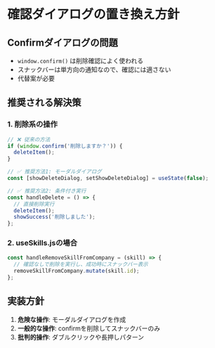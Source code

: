 # 確認ダイアログの置き換え方針

## Confirmダイアログの問題
- `window.confirm()` は削除確認によく使われる
- スナックバーは単方向の通知なので、確認には適さない
- 代替案が必要

## 推奨される解決策

### 1. 削除系の操作
```jsx
// ❌ 従来の方法
if (window.confirm('削除しますか？')) {
  deleteItem();
}

// ✅ 推奨方法1: モーダルダイアログ
const [showDeleteDialog, setShowDeleteDialog] = useState(false);

// ✅ 推奨方法2: 条件付き実行
const handleDelete = () => {
  // 直接削除実行
  deleteItem();
  showSuccess('削除しました');
};
```

### 2. useSkills.jsの場合
```jsx
const handleRemoveSkillFromCompany = (skill) => {
  // 確認なしで削除を実行し、成功時にスナックバー表示
  removeSkillFromCompany.mutate(skill.id);
};
```

## 実装方針
1. **危険な操作**: モーダルダイアログを作成
2. **一般的な操作**: confirmを削除してスナックバーのみ
3. **批判的操作**: ダブルクリックや長押しパターン
